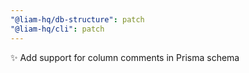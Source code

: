 ```yaml
---
"@liam-hq/db-structure": patch
"@liam-hq/cli": patch
---
```


✨ Add support for column comments in Prisma schema
